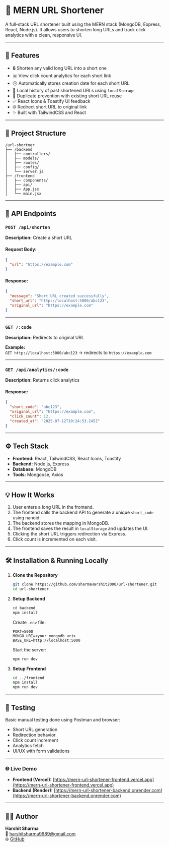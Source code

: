 # 🔗 MERN URL Shortener

A full-stack URL shortener built using the MERN stack (MongoDB, Express, React, Node.js). It allows users to shorten long URLs and track click analytics with a clean, responsive UI.

---

## 🚀 Features

- 🔒 Shorten any valid long URL into a short one
- 📊 View click count analytics for each short link
- 🕒 Automatically stores creation date for each short URL
- 💾 Local history of past shortened URLs using `localStorage`
- 🔁 Duplicate prevention with existing short URL reuse
- ✅ React Icons & Toastify UI feedback
- 🌐 Redirect short URL to original link
- ✨ Built with TailwindCSS and React

---

## 📁 Project Structure

```
/url-shortner
├── /backend
│   ├── controllers/
│   ├── models/
│   ├── routes/
│   ├── config/
│   └── server.js
├── /frontend
│   ├── components/
│   ├── api/
│   ├── App.jsx
│   └── main.jsx
```

---

## 🧪 API Endpoints

### `POST /api/shorten`

**Description:** Create a short URL

#### Request Body:

```json
{
  "url": "https://example.com"
}
```

#### Response:

```json
{
  "message": "Short URL created successfully",
  "short_url": "http://localhost:5000/abc123",
  "original_url": "https://example.com"
}
```

---

### `GET /:code`

**Description:** Redirects to original URL

**Example:**  
`GET http://localhost:5000/abc123` → redirects to `https://example.com`

---

### `GET /api/analytics/:code`

**Description:** Returns click analytics

#### Response:

```json
{
  "short_code": "abc123",
  "original_url": "https://example.com",
  "click_count": 12,
  "created_at": "2025-07-12T10:24:53.245Z"
}
```

---

## ⚙️ Tech Stack

- **Frontend:** React, TailwindCSS, React Icons, Toastify
- **Backend:** Node.js, Express
- **Database:** MongoDB
- **Tools:** Mongoose, Axios

---

## 💡 How It Works

1. User enters a long URL in the frontend.
2. The frontend calls the backend API to generate a unique `short_code` using nanoid.
3. The backend stores the mapping in MongoDB.
4. The frontend saves the result in `localStorage` and updates the UI.
5. Clicking the short URL triggers redirection via Express.
6. Click count is incremented on each visit.

---

## 🛠️ Installation & Running Locally

1. **Clone the Repository**

   ```bash
   git clone https://github.com/sharmaHarshit2000/url-shortener.git
   cd url-shortener
   ```

2. **Setup Backend**

   ```bash
   cd backend
   npm install
   ```

   Create `.env` file:

   ```
   PORT=5000
   MONGO_URI=<your_mongodb_uri>
   BASE_URL=http://localhost:5000
   ```

   Start the server:

   ```bash
   npm run dev
   ```

3. **Setup Frontend**
   ```bash
   cd ../frontend
   npm install
   npm run dev
   ```

---

## 🧪 Testing

Basic manual testing done using Postman and browser:

- Short URL generation
- Redirection behavior
- Click count increment
- Analytics fetch
- UI/UX with form validations

---

### 🌐 Live Demo

- **Frontend (Vercel):** [https://mern-url-shortener-frontend.vercel.app](https://mern-url-shortener-frontend.vercel.app)
- **Backend (Render):** [https://mern-url-shortener-backend.onrender.com](https://mern-url-shortener-backend.onrender.com)

---

## 👨‍💻 Author

**Harshit Sharma**  
📧 harshitsharma9989@gmail.com  
🌐 [GitHub](https://github.com/sharmaHarshit2000)
